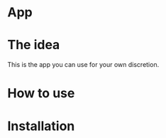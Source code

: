 # App

# The idea

This is the app you can use for your own discretion.

# How to use

# Installation
